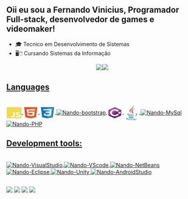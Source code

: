 ## Oii eu sou a Fernando Vinicius, Programador Full-stack, desenvolvedor de games e videomaker!
- 🎓 Tecnico em Desenvolvimento de Sistemas
- 🖥🖱 Cursando Sistemas da Informação

<div align="center">
  <a href="https://github.com/fernando-vinicius252">
  <img height="180em" src="https://github-readme-stats.vercel.app/api?username=fernando-vinicius252&show_icons=true&theme=highcontrast&include_all_commits=true&count_private=true"/><img height="180em" src="https://github-readme-stats.vercel.app/api/top-langs/?username=fernando-vinicius252&layout=compact&langs_count=7&theme=highcontrast"/>
</div>
  
  ## Languages
<div style="display: inline_block"><br>
  <img align="center" alt="Nando-Js" height="30" width="40" src="https://raw.githubusercontent.com/devicons/devicon/master/icons/javascript/javascript-plain.svg">
  <img align="center" alt="Nando-HTML" height="30" width="40" src="https://raw.githubusercontent.com/devicons/devicon/master/icons/html5/html5-original.svg">
  <img align="center" alt="Nando-CSS" height="30" width="40" src="https://raw.githubusercontent.com/devicons/devicon/master/icons/css3/css3-original.svg">
  <img align="center" alt="Nando-bootstrap" height="38" width="50" src="https://cdn.jsdelivr.net/gh/devicons/devicon/icons/bootstrap/bootstrap-original.svg" />
  <img align="center" alt="Nando-Csharp" height="30" width="40" src="https://raw.githubusercontent.com/devicons/devicon/master/icons/csharp/csharp-original.svg">
  <img align="center" alt="Nando-Java" height="40" width="40" src="https://raw.githubusercontent.com/devicons/devicon/master/icons/java/java-original.svg">
  <img align="center" alt="Nando-MySql" height="35" width="40" src="https://cdn.jsdelivr.net/gh/devicons/devicon/icons/mysql/mysql-original.svg" />
  <img align="center" alt="Nando-PHP" height="50" width="40" src="https://cdn.jsdelivr.net/gh/devicons/devicon/icons/php/php-original.svg" />
</div>
  
  ## Development tools:
  
  <div style="display: inline_block"><br>
  <img align="center" alt="Nando-VisualStudio" height="30" width="40" src="https://cdn.jsdelivr.net/gh/devicons/devicon/icons/visualstudio/visualstudio-plain.svg" />
  <img align="center" alt="Nando-VScode" height="30" width="40" src="https://cdn.jsdelivr.net/gh/devicons/devicon/icons/vscode/vscode-original.svg" />
  <img align="center" alt="Nando-NetBeans" height="35" width="30" src="https://upload.wikimedia.org/wikipedia/commons/thumb/9/98/Apache_NetBeans_Logo.svg/104px-Apache_NetBeans_Logo.svg.png?" />
  <img align="center" alt="Nando-Eclipse" height="30" width="35" src="https://cdn.freebiesupply.com/logos/large/2x/eclipse-11-logo-svg-vector.svg"/>
  <img align="center" alt="Nando-Unity" height="35" width="40" src="https://cdn.jsdelivr.net/gh/devicons/devicon/icons/unity/unity-original.svg" />
  <img align="center" alt="Nando-AndroidStudio" height="30" width="40" src="https://cdn.jsdelivr.net/gh/devicons/devicon/icons/androidstudio/androidstudio-original.svg" />
 
</div>
 
  ##
<div>
  <a href="https://web.whatsapp.com/send?phone=5511957948206&amp;" target="_blank"><img src="https://img.shields.io/badge/WhatsApp-25D366?style=for-the-badge&logo=whatsapp&logoColor=white" target="_blank"></a>
 	<a href="mailto:fernando_vinicius252@hotmail.com" target="_blank"><img src="https://img.shields.io/badge/Microsoft_Outlook-0078D4?style=for-the-badge&logo=microsoft-outlook&logoColor=white" target="_blank"></a>
  <a href = "mailto:viniciusfernando252@gmail.com"><img src="https://img.shields.io/badge/-Gmail-%23333?style=for-the-badge&logo=gmail&logoColor=white" target="_blank"></a>
  <a href="https://www.linkedin.com/in/fernando-vinicius-ba6370192" target="_blank"><img src="https://img.shields.io/badge/-LinkedIn-%230077B5?style=for-the-badge&logo=linkedin&logoColor=white" target="_blank"></a>

</div>
